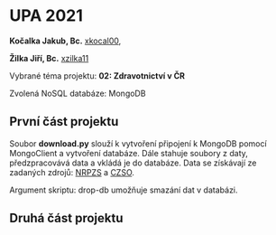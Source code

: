 # UPA 2021
**Kočalka Jakub, Bc.** [xkocal00](mailto:xkocal00@stud.fit.vutbr.cz), 

**Žilka Jiří, Bc.** [xzilka11](mailto:xzilka11@stud.fit.vutbr.cz)  

Vybrané téma projektu: **02: Zdravotnictví v ČR**

Zvolená NoSQL databáze: MongoDB

## První část projektu
Soubor **download.py** slouží k vytvoření připojení k MongoDB pomocí MongoClient	a vytvoření databáze.
Dále stahuje soubory z daty, předzpracovává data a vkládá je do databáze. Data se získávají ze zadaných zdrojů: [NRPZS](https://nrpzs.uzis.cz/index.php?pg=home--download&archiv=sluzby) a [CZSO](https://www.czso.cz/csu/czso/obyvatelstvo-podle-petiletych-vekovych-skupin-a-pohlavi-v-krajich-a-okresech).

Argument skriptu: drop-db umožňuje smazání dat v databázi.

## Druhá část projektu
